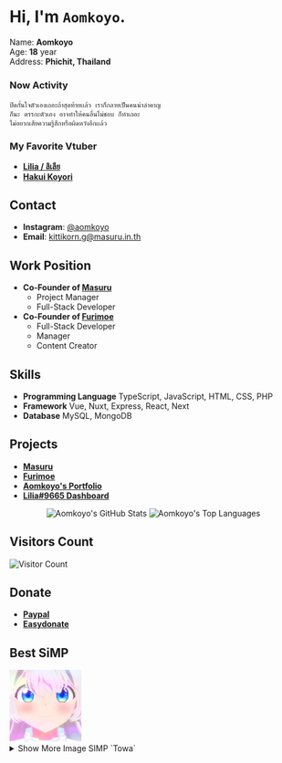 # Hi, I'm `Aomkoyo`.

<p>
Name: <b>Aomkoyo</b> <br>
Age: <b>18</b> year <br>
Address: <b>Phichit, Thailand</b> <br>
</p>

### Now Activity

```
ปิดกั้นใจตัวเองเถอะถ้าสุดท้ายเเล้ว เราก็กลายเป็นคนน่าลำคาญ
ก็นะ ตรรกะตัวเอง อาจทำให้คนอื่นไม่ชอบ ก็ทำเถอะ
ไม่อยากเสียความรู้สึกหรือผิดหวังอีกเเล้ว
```

### My Favorite Vtuber

- **[Lilia / ลิเลีย](https://www.youtube.com/channel/UCF_-M79ivR0lBcxI4VcYiWg)**
- **[Hakui Koyori](https://www.youtube.com/channel/UC6eWCld0KwmyHFbAqK3V-Rw)**

## Contact

- **Instagram**: [@aomkoyo](https://www.instagram.com/aomkoyo/)
- **Email**: [kittikorn.g@masuru.in.th](mailto:kittikorn.g@masuru.in.th)

## Work Position

- **Co-Founder of [Masuru](https://masuru.in.th)**
  - Project Manager
  - Full-Stack Developer
- **Co-Founder of [Furimoe](https://furi.moe)**
  - Full-Stack Developer
  - Manager
  - Content Creator

## Skills

- **Programming Language** TypeScript, JavaScript, HTML, CSS, PHP
- **Framework** Vue, Nuxt, Express, React, Next
- **Database** MySQL, MongoDB

## Projects

- **[Masuru](https://masuru.in.th)**
- **[Furimoe](https://furi.moe)**
- **[Aomkoyo's Portfolio](https://aomkoyo.com)**
- **[Lilia#9665 Dashboard](https://bot.masuru.in.th)**

<p align="center">
  <img src="https://github-readme-stats.vercel.app/api?username=aomkoyo&show_icons=true&theme=radical&count_private=true" alt="Aomkoyo's GitHub Stats" />
  <img src="https://github-readme-stats.vercel.app/api/top-langs/?username=aomkoyo&layout=compact&theme=radical" alt="Aomkoyo's Top Languages" />
</p>

## Visitors Count

![Visitor Count](https://moe-counter.glitch.me/get/@aomkoyo?theme=gelbooru)

## Donate

- **[Paypal](https://paypal.me/aomkoyo)**
- **[Easydonate](https://easydonate.app/aomkoyo)**

## Best SiMP
<img width="25%" alt="" src="./images/4.jpg">
<details>
  <summary>Show More Image SIMP `Towa`</summary>
  <img width="25%" alt="" src="./images/1.jpg">
  <img width="25%" alt="" src="./images/2.jpg">
  <img width="25%" alt="" src="./images/3.jpg">
  <img width="25%" alt="" src="./images/5.jpg">
  <img width="25%" alt="" src="./images/6.jpg">
  <img width="25%" alt="" src="./images/7.jpg">
  <img width="25%" alt="" src="./images/8.jpg">
  <img width="25%" alt="" src="./images/9.jpg">
  <img width="25%" alt="" src="./images/10.jpg">
  <img width="25%" alt="" src="./images/11.jpg">
  <img width="25%" alt="" src="./images/12.jpg">
  <img width="25%" alt="" src="./images/13.jpg">
  <img width="25%" alt="" src="./images/14.jpg">
  <img width="25%" alt="" src="./images/15.jpg">
  <img width="25%" alt="" src="./images/16.jpg">
  <img width="25%" alt="" src="./images/17.jpg">
</details>
